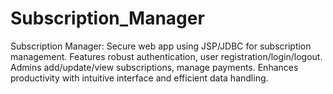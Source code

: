 ﻿# Subscription_Manager
Subscription Manager: Secure web app using JSP/JDBC for subscription management. Features robust authentication, user registration/login/logout. Admins add/update/view subscriptions, manage payments. Enhances productivity with intuitive interface and efficient data handling.
